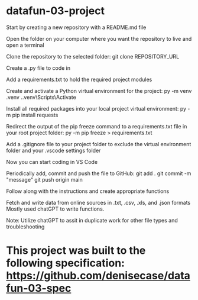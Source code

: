 # datafun-03-project

Start by creating a new repository with a README.md file

Open the folder on your computer where you want the repository to live and open a terminal

Clone the repository to the selected folder: git clone REPOSITORY_URL

Create a .py file to code in

Add a requirements.txt to hold the required project modules

Create and activate a Python virtual environment for the project: py -m venv .venv
                                                                  .\.venv\Scripts\Activate
                                                                  
Install all required packages into your local project virtual environment: py -m pip install requests
                                                                  
Redirect the output of the pip freeze command to a requirements.txt file in your root project folder: py -m pip freeze > requirements.txt                                                                  

Add a .gitignore file to your project folder to exclude the virtual environment folder and your .vscode settings folder

Now you can start coding in VS Code

Periodically add, commit and push the file to GitHub: git add .
                                                      git commit -m "message"
                                                      git push origin main

Follow along with the instructions and create appropriate functions

Fetch and write data from online sources in .txt, .csv, .xls, and .json formats Mostly used chatGPT to write functions.

Note: Utilize chatGPT to assit in duplicate work for other file types and troubleshooting

# This project was built to the following specification: https://github.com/denisecase/datafun-03-spec 

